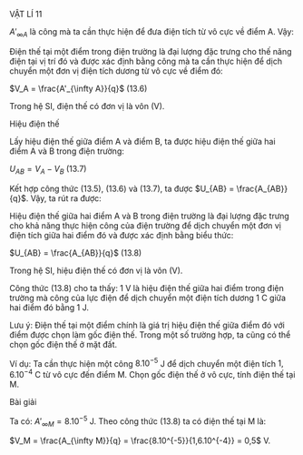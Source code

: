 VẬT LÍ 11

$A'_{\infty A}$ là công mà ta cần thực hiện để đưa điện tích từ vô cực về điểm A. Vậy:

Điện thế tại một điểm trong điện trường là đại lượng đặc trưng cho thế năng điện tại vị trí đó và được xác định bằng công mà ta cần thực hiện để dịch chuyển một đơn vị điện tích dương từ vô cực về điểm đó:

$V_A = \frac{A'_{\infty A}}{q}$ (13.6)

Trong hệ SI, điện thế có đơn vị là vôn (V).

Hiệu điện thế

Lấy hiệu điện thế giữa điểm A và điểm B, ta được hiệu điện thế giữa hai điểm A và B trong điện trường:

$U_{AB} = V_A - V_B$ (13.7)

Kết hợp công thức (13.5), (13.6) và (13.7), ta được $U_{AB} = \frac{A_{AB}}{q}$.
Vậy, ta rút ra được:

Hiệu điện thế giữa hai điểm A và B trong điện trường là đại lượng đặc trưng cho khả năng thực hiện công của điện trường để dịch chuyển một đơn vị điện tích giữa hai điểm đó và được xác định bằng biểu thức:

$U_{AB} = \frac{A_{AB}}{q}$ (13.8)

Trong hệ SI, hiệu điện thế có đơn vị là vôn (V).

Công thức (13.8) cho ta thấy: 1 V là hiệu điện thế giữa hai điểm trong điện trường mà công của lực điện để dịch chuyển một điện tích dương 1 C giữa hai điểm đó bằng 1 J.

Lưu ý: Điện thế tại một điểm chính là giá trị hiệu điện thế giữa điểm đó với điểm được chọn làm gốc điện thế. Trong một số trường hợp, ta cũng có thể chọn gốc điện thế ở mặt đất.

Ví dụ: Ta cần thực hiện một công $8.10^{-5}$ J để dịch chuyển một điện tích $1,6.10^{-4}$ C từ vô cực đến điểm M. Chọn gốc điện thế ở vô cực, tính điện thế tại M.

Bài giải

Ta có: $A'_{\infty M} = 8.10^{-5}$ J.
Theo công thức (13.8) ta có điện thế tại M là:

$V_M = \frac{A_{\infty M}}{q} = \frac{8.10^{-5}}{1,6.10^{-4}} = 0,5$ V.